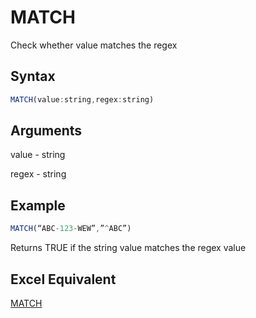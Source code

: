 # MATCH

Check whether value matches the regex

## Syntax

```javascript
MATCH(value:string,regex:string)
```

## Arguments

value - string

regex - string

## **Example**

```javascript
MATCH(“ABC-123-WEW”,”^ABC”) 
```

Returns TRUE if the string value matches the regex value

## **Excel Equivalent**

[MATCH](https://support.microsoft.com/en-us/office/match-function-e8dffd45-c762-47d6-bf89-533f4a37673a)
